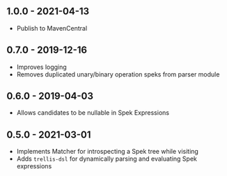 ## 1.0.0 - 2021-04-13

- Publish to MavenCentral

## 0.7.0 - 2019-12-16

- Improves logging
- Removes duplicated unary/binary operation speks from parser module

## 0.6.0 - 2019-04-03

- Allows candidates to be nullable in Spek Expressions

## 0.5.0 - 2021-03-01

- Implements Matcher for introspecting a Spek tree while visiting
- Adds `trellis-dsl` for dynamically parsing and evaluating Spek expressions

